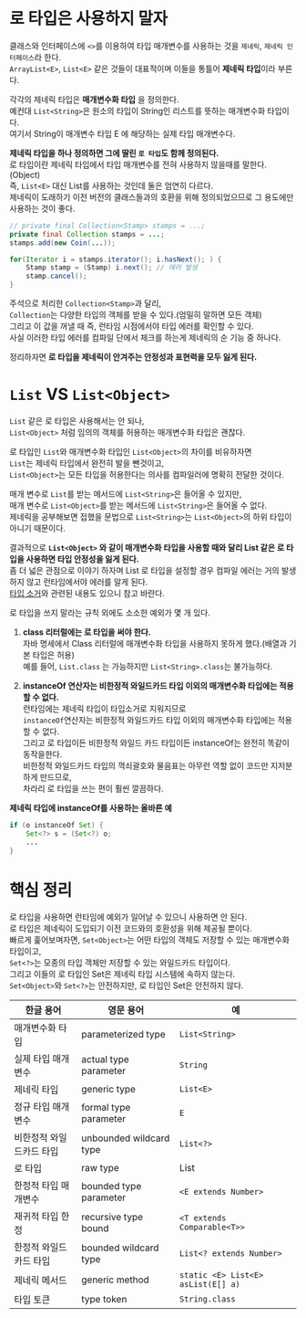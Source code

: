 로 타입은 사용하지 말자
===================
클래스와 인터페이스에 `<>`를 이용하여 타입 매개변수를 사용하는 것을 `제네릭`, `제네릭 인터페이스`라 한다.       
`ArrayList<E>`, `List<E>` 같은 것들이 대표적이며 이들을 통틀어 **제네릭 타입**이라 부른다.      
  
각각의 제네릭 타입은 **매개변수화 타입** 을 정의한다.      
예컨대 `List<String>`은 원소의 타입이 String인 리스트를 뜻하는 매개변수화 타입이다.        
여기서 String이 매개변수 타입 E 에 해당하는 실제 타입 매개변수다.      
 
**제네릭 타입을 하나 정의하면 그에 딸린 `로 타입`도 함께 정의된다.**         
로 타입이란 제네릭 타입에서 타입 매개변수를 전혀 사용하지 않을때를 말한다.(Object)        
즉, `List<E>` 대신 List를 사용하는 것인데 둘은 엄연히 다르다.    
제네릭이 도래하기 이전 버전의 클래스들과의 호환을 위해 정의되었으므로 그 용도에만 사용하는 것이 좋다.    

```java
// private final Collection<Stamp> stamps = ...;
private final Collection stamps = ...;
stamps.add(new Coin(...));

for(Iterator i = stamps.iterator(); i.hasNext(); ) {
    Stamp stamp = (Stamp) i.next(); // 에러 발생 
    stamp.cancel();
}
```
주석으로 처리한 `Collection<Stamp>`과 달리,     
`Collection`는 다양한 타입의 객체를 받을 수 있다.(엄밀히 말하면 모든 객체)    
그리고 이 값을 꺼낼 때 즉, 런타임 시점에서야 타입 에러를 확인할 수 있다.   
사실 이러한 타입 에러를 컴파일 단에서 체크를 하는게 제네릭의 순 기능 중 하나다.       
  
정리하자면 **로 타입을 제네릭이 안겨주는 안정성과 표현력을 모두 잃게 된다.**      
    
# `List` VS `List<Object>`      
`List` 같은 로 타입은 사용해서는 안 되나,    
`List<Object>` 처럼 임의의 객체를 허용하는 매개변수화 타입은 괜찮다.    

로 타입인 `List`와 매개변수화 타입인 `List<Object>`의 차이를 비유하자면    
`List`는 제네릭 타입에서 완전히 발을 뺀것이고,    
`List<Object>`는 모든 타입을 허용한다는 의사를 컴파일러에 명확히 전달한 것이다.      
     
매개 변수로 `List`를 받는 메서드에 `List<String>`은 들어올 수 있지만,        
매개 변수로 `List<Object>`를 받는 메서드에 `List<String>`은 들어올 수 없다.        
제네릭을 공부해보면 접했을 문법으로 `List<String>`는 `List<Object>`의 하위 타입이 아니기 때문이다.     
   
결과적으로 **`List<Object>` 와 같이 매개변수화 타입을 사용할 때와 달리 List 같은 로 타입을 사용하면 타입 안정성을 잃게 된다.**            
좀 더 넓은 관점으로 이야기 하자며 List 로 타입을 설정할 경우 컴파일 에러는 거의 발생하지 않고 런타임에서야 에러를 알게 된다.      
[타입 소거](https://github.com/kwj1270/TIL_JAVA/blob/master/14%20Generics.md#type-erasure)와 관련된 내용도 있으니 참고 바란다.    

로 타입을 쓰지 말라는 규칙 외에도 소소한 예외가 몇 개 있다.

1. **class 리터럴에는 로 타입을 써야 한다.**          
자바 명세에서 Class 리터럴에 매개변수화 타입을 사용하지 못하게 했다.(배열과 기본 타입은 허용)     
예를 들어, `List.class` 는 가능하지만 `List<String>.class`는 불가능하다.    
  
2. **instanceOf 연산자는 비한정적 와일드카드 타입 이외의 매개변수화 타입에는 적용할 수 없다.**       
런타임에는 제네릭 타입이 타입소거로 지워지므로     
`instanceOf`연산자는 비한정적 와일드카드 타입 이외의 매개변수화 타입에는 적용할 수 없다.         
그리고 로 타입이든 비한정적 와일드 카드 타입이든 instanceOf는 완전히 똑같이 동작을한다.      
비한정적 와일드카드 타입의 꺽쇠괄호와 물음표는 아무런 역할 없이 코드만 지저분하게 만드므로,    
차라리 로 타입을 쓰는 편이 훨씬 깔끔하다.    

**제네릭 타입에 instanceOf를 사용하는 올바른 예**   
```java
if (o instanceOf Set) {
    Set<?> s = (Set<?) o;
    ...
}
```

# 핵심 정리 
로 타입을 사용하면 런타임에 예외가 일어날 수 있으니 사용하면 안 된다.       
로 타입은 제네릭이 도입되기 이전 코드와의 호환성을 위해 제공될 뿐이다.        
빠르게 훑어보며자면, `Set<Object>`는 어떤 타입의 객체도 저장할 수 있는 매개변수화 타입이고,       
`Set<?>`는 모종의 타입 객체만 저장할 수 있는 와일드카드 타입이다.           
그리고 이들의 로 타입인 Set은 제네릭 타입 시스템에 속하지 않는다.           
`Set<Object>`와 `Set<?>`는 안전하지만, 로 타입인 Set은 안전하지 않다.        

|한글 용어|영문 용어|예|
|------|-------|--|
|매개변수화 타입|parameterized type|`List<String>`|
|실제 타입 매개변수|actual type parameter|`String`|
|제네릭 타입|generic type|`List<E>`|       
|정규 타입 매개변수|formal type parameter|`E`|      
|비한정적 와일드카드 타입|unbounded wildcard type|`List<?>`|       
|로 타입|raw type|List|
|한정적 타입 매개변수|bounded type parameter|`<E extends Number>`|   
|재귀적 타입 한정|recursive type bound|`<T extends Comparable<T>>`|   
|한정적 와일드 카드 타입|bounded wildcard type|`List<? extends Number>`|     
|제네릭 메서드|generic method|`static <E> List<E> asList(E[] a)`|   
|타입 토큰|type token|`String.class`|   
























